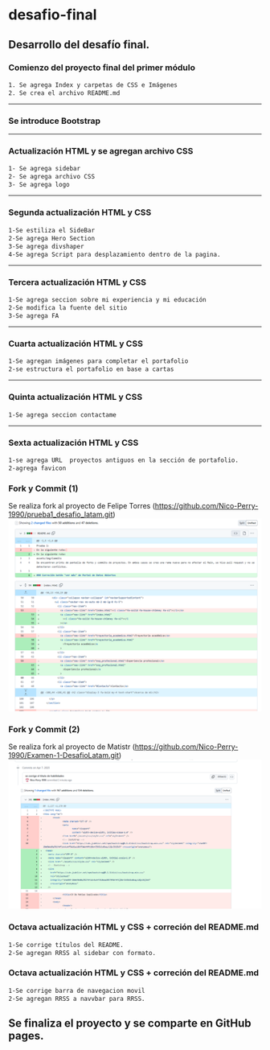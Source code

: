 # desafio-final

## Desarrollo del desafío final.

### Comienzo del proyecto final del primer módulo

    1. Se agrega Index y carpetas de CSS e Imágenes
    2. Se crea el archivo README.md

---

### Se introduce Bootstrap

---

### Actualización HTML y se agregan archivo CSS

    1- Se agrega sidebar
    2- Se agrega archivo CSS
    3- Se agrega logo

---

### Segunda actualización HTML y CSS

    1-Se estiliza el SideBar
    2-Se agrega Hero Section
    3-Se agrega divshaper
    4-Se agrega Script para desplazamiento dentro de la pagina.

---

### Tercera actualización HTML y CSS

    1-Se agrega seccion sobre mi experiencia y mi educación
    2-Se modifica la fuente del sitio
    3-Se agrega FA

---

### Cuarta actualización HTML y CSS

    1-Se agregan imágenes para completar el portafolio
    2-se estructura el portafolio en base a cartas

---

### Quinta actualización HTML y CSS

    1-Se agrega seccion contactame

---

### Sexta actualización HTML y CSS

    1-se agrega URL  proyectos antiguos en la sección de portafolio.
    2-agrega favicon

### Fork y Commit (1)

Se realiza fork al proyecto de Felipe Torres (https://github.com/Nico-Perry-1990/prueba1_desafio_latam.git)
![se reliza un commit corrigiendo el botón "Ver Más"](assets/images/externalcommit-1.png)

### Fork y Commit (2)

Se realiza fork al proyecto de Matistr (https://github.com/Nico-Perry-1990/Examen-1-DesafioLatam.git)
![se reliza un commit corrigiendo el titulo de la seccion de habilidades](assets/images/externalcommit-2.png)

### Octava actualización HTML y CSS + correción del README.md

    1-Se corrige títulos del README.
    2-Se agregan RRSS al sidebar con formato.

### Octava actualización HTML y CSS + correción del README.md

    1-Se corrige barra de navegacion movil
    2-Se agregan RRSS a navvbar para RRSS.

## Se finaliza el proyecto y se comparte en GitHub pages.

